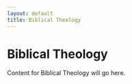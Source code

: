 ```yaml
---
layout: default
title: Biblical Theology
---
```

# Biblical Theology

Content for Biblical Theology will go here.